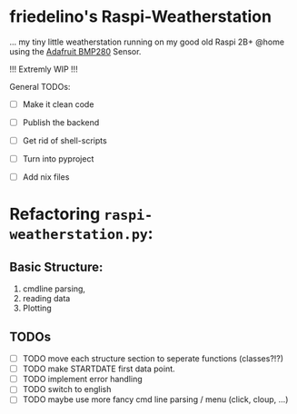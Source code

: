 # friedelino's Raspi-Weatherstation

... my tiny little weatherstation running on my good old Raspi 2B+ @home using
the [Adafruit BMP280](https://www.adafruit.com/product/2651 "Adafruit BMP280")
Sensor.

!!! Extremly WIP !!!

General TODOs:
- [ ] Make it clean code
- [ ] Publish the backend
- [ ] Get rid of shell-scripts
- [ ] Turn into pyproject
- [ ] Add nix files


# Refactoring `raspi-weatherstation.py`:

## Basic Structure: 

1. cmdline parsing, 
2. reading data 
3. Plotting

## TODOs

- [ ] TODO move each structure section to seperate functions (classes?!?)
- [ ] TODO make STARTDATE first data point.
- [ ] TODO implement error handling
- [ ] TODO switch to english
- [ ] TODO maybe use more fancy cmd line parsing / menu (click, cloup, ...)
